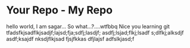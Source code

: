 # Your Repo - My Repo
hello world, I am sagar... So what...?....wtfbbq
Nice you learning git
tfadsfkjsadflkjsadjf;lajsd;fja;sdfj;lasdjf;
asdfj;lsjad;flkj;lsadf
s;dlfkj;alksdjf
asdf;ksajdf
nksdjflkjsad
fjsjfkkas
dfjlajsf
adfslkjasd;f

